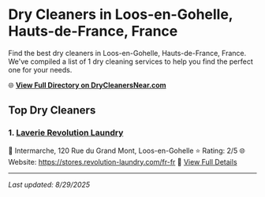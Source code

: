 # Dry Cleaners in Loos-en-Gohelle, Hauts-de-France, France

Find the best dry cleaners in Loos-en-Gohelle, Hauts-de-France, France. We've compiled a list of 1 dry cleaning services to help you find the perfect one for your needs.

🌐 **[View Full Directory on DryCleanersNear.com](https://drycleanersnear.com/city/France/Hauts-de-France/Loos-en-Gohelle)**

## Top Dry Cleaners

### 1. [Laverie Revolution Laundry](https://drycleanersnear.com/dryCleaner/68ae67d3c95ff2c6096b1954/laverie-revolution-laundry)
📍 Intermarche, 120 Rue du Grand Mont, Loos-en-Gohelle
⭐ Rating: 2/5
🌐 Website: https://stores.revolution-laundry.com/fr-fr
🔗 [View Full Details](https://drycleanersnear.com/dryCleaner/68ae67d3c95ff2c6096b1954/laverie-revolution-laundry)


---

*Last updated: 8/29/2025*
